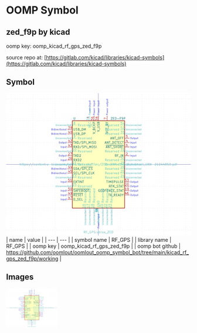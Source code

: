 # OOMP Symbol  
## zed_f9p  by kicad  
  
oomp key: oomp_kicad_rf_gps_zed_f9p  
  
source repo at: [https://gitlab.com/kicad/libraries/kicad-symbols](https://gitlab.com/kicad/libraries/kicad-symbols)  
## Symbol  
  
[![working.png](working_600.png)](working.png)  
| name | value | 
| --- | --- | 
| symbol name | RF_GPS | 
| library name | RF_GPS | 
| oomp key | oomp_kicad_rf_gps_zed_f9p | 
| oomp bot github | https://github.com/oomlout/oomlout_oomp_symbol_bot/tree/main/kicad_rf_gps_zed_f9p/working | 
## Images  
  
[![working.png](working_140.png)](working.png)  
